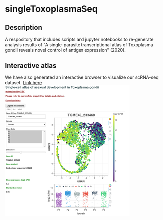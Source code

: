 # singleToxoplasmaSeq

Description
---------------------
A respository that includes scripts and jupyter notebooks to re-generate analysis results of "A single-parasite transcriptional atlas of Toxoplasma gondii reveals novel control of antigen expression" (2020).

Interactive atlas
-----------------
We have also generated an interactive browser to visualize our scRNA-seq dataset. [Link here](http://st-atlas.org)
<img src="./images/st_atlas_example.png" title="Screenshot" width="400"/>

